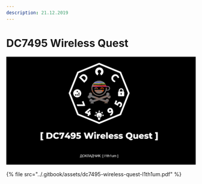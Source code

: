 ```yaml
---
description: 21.12.2019
---
```


# DC7495 Wireless Quest

![](../.gitbook/assets/image%20%2843%29.png)

{% file src="../.gitbook/assets/dc7495-wireless-quest-l1th1um.pdf" %}




